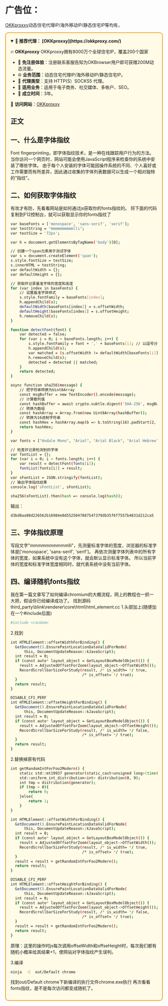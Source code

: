 # 广告位：
  [OKKproxxy](https://okkproxy.com/)动态住宅代理IP/海外移动IP/静态住宅IP等均有，
  <div style="border: 2px solid #f39c12; padding: 15px; background-color: #fffbe6; border-radius: 10px;">

<details open>
<summary><b>🌟 推荐代理： [OKKproxxy](https://okkproxy.com/)</b></summary>

🔥 **OKKproxxy** OKKproxxy拥有8000万个全球住宅IP，覆盖200个国家

- 🚀 **免注册体验**：注册联系客服告知为OKBrowser用户即可获赠200M动态流量。
- 🌐 **业务范围**：动态住宅代理IP/海外移动IP/静态住宅IP。
- 🎀 **代理类型**：支持 HTTP(S）SOCKS5 代理。
- 🎉 **适用业务**：适用于电子商务、社交媒体、多帐户、SEO。
- 🤝 **成立时间**：3年。

🔗 **访问网站**：[OKKproxxy](https://okkproxy.com/)

</details>

## 正文
## 一、什么是字体指纹
Font fingerprinting，即字体指纹技术，是一种在线跟踪用户行为的方法。
当你访问一个网页时，网站可能会使用JavaScript程序来检查你的系统中安装了哪些字体。
由于每个人安装的字体可能因操作系统的不同、个人喜好或工作需要而有所差异，因此通过收集的字体列表数据可以生成一个相对独特的“指纹”。
## 二、如何获取字体指纹
有攻才有防，先看看网站是如何通过js获取你的fonts指纹的。
将下面的代码复制到F12控制台，就可以获取显示你的fonts指纹了
```bash
var baseFonts = ['monospace', 'sans-serif', 'serif'];
var testString = "mmmmmmmmmmlli";
var testSize = '72px';

var h = document.getElementsByTagName('body')[0];

// 创建一个span元素用于测试字体
var s = document.createElement('span');
s.style.fontSize = testSize;
s.innerHTML = testString;
var defaultWidth = {};
var defaultHeight = {};

// 获取并记录基准字体的宽度和高度
for (var index in baseFonts) {
    // 设置基准字体样式
    s.style.fontFamily = baseFonts[index];
    h.appendChild(s);
    defaultWidth[baseFonts[index]] = s.offsetWidth;
    defaultHeight[baseFonts[index]] = s.offsetHeight;
    h.removeChild(s);
}

function detectFont(font) {
    var detected = false;
    for (var i = 0; i < baseFonts.length; i++) {
        s.style.fontFamily = font + ',' + baseFonts[i]; // 以逗号分隔添加潜在字体和基准字体
        h.appendChild(s);
        var matched = (s.offsetWidth != defaultWidth[baseFonts[i]] || s.offsetHeight != defaultHeight[baseFonts[i]]);
        h.removeChild(s);
        detected = detected || matched;
    }
    return detected;
}

async function sha256(message) {
    // 把字符串转换为Uint8Array
    const msgBuffer = new TextEncoder().encode(message);
    // 计算散列值
    const hashBuffer = await crypto.subtle.digest('SHA-256', msgBuffer);
    // 转换为数组
    const hashArray = Array.from(new Uint8Array(hashBuffer));
    // 转换为16进制字符串
    const hashHex = hashArray.map(b => b.toString(16).padStart(2, '0')).join('');
    return hashHex;
}

var fonts = ["Andale Mono", "Arial", "Arial Black", "Arial Hebrew", "Arial MT", "Arial Narrow", "Arial Rounded MT Bold", "Arial Unicode MS", "Bitstream Vera Sans Mono", "Book Antiqua", "Bookman Old Style", "Calibri", "Cambria", "Cambria Math", "Century", "Century Gothic", "Century Schoolbook", "Comic Sans", "Comic Sans MS", "Consolas", "Courier", "Courier New", "Garamond", "Geneva", "Georgia", "Helvetica", "Helvetica Neue", "Impact", "Lucida Bright", "Lucida Calligraphy", "Lucida Console", "Lucida Fax", "LUCIDA GRANDE", "Lucida Handwriting", "Lucida Sans", "Lucida Sans Typewriter", "Lucida Sans Unicode", "Microsoft Sans Serif", "Monaco", "Monotype Corsiva", "MS Gothic", "MS Outlook", "MS PGothic", "MS Reference Sans Serif", "MS Sans Serif", "MS Serif", "MYRIAD", "MYRIAD PRO", "Palatino", "Palatino Linotype", "Segoe Print", "Segoe Script", "Segoe UI", "Segoe UI Light", "Segoe UI Semibold", "Segoe UI Symbol", "Tahoma", "Times", "Times New Roman", "Times New Roman PS", "Trebuchet MS", "Verdana", "Wingdings", "Wingdings 2", "Wingdings 3"]; /* 可继续添加需要探测的字体 */

// 检查并记录检测到的字体
var fontList = {};
for (var i = 0; i < fonts.length; i++) {
    var result = detectFont(fonts[i]);
    fontList[fonts[i]] = result;
}
var sFontList = JSON.stringify(fontList);
// 输出字体指纹结果
console.log('sFontList', sFontList);

sha256(sFontList).then(hash => console.log(hash));


```


输出：
```bash
d3bd8aa98d226562b16984e0d5525047887547379db35f6f7557b4831d212ca5
```

## 三、字体指纹原理
写段文字"mmmmmmmmmmlli"，先测量标准字体的宽度，浏览器的标准字体是['monospace', 'sans-serif', 'serif']。
再依次测量字体列表中的所有字体的宽度，如果系统中没有这个字体，就会默认显示标准字体。
所以当前字体的宽度和标准字体宽度相同时，就代表系统中没有当前字体。

## 四、编译随机fonts指纹
我在第一篇文章写了如何编译chromium的大概流程，网上的教程也一抓一大把，假设你已经编译成功了。
找到源码
third_party\blink\renderer\core\html\html_element.cc
1.头部加上(随便加在一个#include后面)
```bash
#include <random>
```

2.找到
```bash
int HTMLElement::offsetWidthForBinding() {
  GetDocument().EnsurePaintLocationDataValidForNode(
      this, DocumentUpdateReason::kJavaScript);
  int result = 0;
  if (const auto* layout_object = GetLayoutBoxModelObject()) {
    result = AdjustedOffsetForZoom(layout_object->OffsetWidth());
    RecordScrollbarSizeForStudy(result, /* is_width= */ true,
                                /* is_offset= */ true);
  }
  return result;
}

DISABLE_CFI_PERF
int HTMLElement::offsetHeightForBinding() {
  GetDocument().EnsurePaintLocationDataValidForNode(
      this, DocumentUpdateReason::kJavaScript);
  int result = 0;
  if (const auto* layout_object = GetLayoutBoxModelObject()) {
    result = AdjustedOffsetForZoom(layout_object->OffsetHeight());
    RecordScrollbarSizeForStudy(result, /* is_width= */ false,
                                /* is_offset= */ true);
  }
  return result;
}

```


2.替换掉原有代码
```bash
int getRandomIntForFoo2Modern() {
    static std::mt19937 generator(static_cast<unsigned long>(time(NULL))); // 静态以确保只初始化一次
    std::uniform_int_distribution<int> distribution(0, 9);
    int tmp = distribution(generator);
	if (tmp > 0){
		return 0;
	}else{
		return 1;
	}
}

int HTMLElement::offsetWidthForBinding() {
  GetDocument().EnsurePaintLocationDataValidForNode(
      this, DocumentUpdateReason::kJavaScript);
  int result = 0;
  if (const auto* layout_object = GetLayoutBoxModelObject()) {
    result = AdjustedOffsetForZoom(layout_object->OffsetWidth());
    RecordScrollbarSizeForStudy(result, /* is_width= */ true,
                                /* is_offset= */ true);
  }
  result = result + getRandomIntForFoo2Modern();
  return result;
}

DISABLE_CFI_PERF
int HTMLElement::offsetHeightForBinding() {
  GetDocument().EnsurePaintLocationDataValidForNode(
      this, DocumentUpdateReason::kJavaScript);
  int result = 0;
  if (const auto* layout_object = GetLayoutBoxModelObject()) {
    result = AdjustedOffsetForZoom(layout_object->OffsetHeight());
    RecordScrollbarSizeForStudy(result, /* is_width= */ false,
                                /* is_offset= */ true);
  }
  result = result + getRandomIntForFoo2Modern();
  return result;
}
```

原理：这里的操作时js每次调用offseWidth和offseHeight时，每次我们都有随机小概率给其结果+1，使网站对字体指纹产生误判。

3.编译

```bash
ninja  -C  out/Default chrome
```

找到out/Default chrome下新编译的执行文件chrome.exe执行
再次看看fonts指纹，是不是每次访问都变成随机了。
